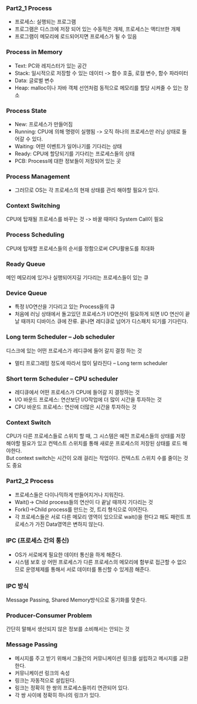 ### Part2_1 Process

* 프로세스: 실행되는 프로그램
* 프로그램은 디스크에 저장 되어 있는 수동적은 개체, 프로세스는 액티브한 개체
* 프로그램이 메모리에 로드되어지면 프로세스가 될 수 있음
### Process in Memory

* Text: PC와 레지스터가 있는 공간
* Stack: 일시적으로 저장할 수 있는 데이터 -> 함수 호출, 로컬 변수, 함수 파라미터
* Data: 글로벌 변수
* Heap: malloc이나 자바 객체 선언처럼 동적으로 메모리를 할당 시켜줄 수 있는 장소
### Process State

* New: 프로세스가 만들어짐
* Running: CPU에 의해 명령이 실행됨 -> 오직 하나의 프로세스만 러닝 상태로 들어갈 수 있다.
* Waiting: 어떤 이벤트가 일어나기를 기다리는 상태
* Ready: CPU에 할당되기를 기다리는 프로세스들의 상태
* PCB: Process에 대한 정보들이 저장되어 있는 곳
### Process Management
* 그러므로 OS는 각 프로세스의 현재 상태를 관리 해야할 필요가 있다.
### Context Switching
CPU에 탑재될 프로세스를 바꾸는 것 -> 바꿀 때마다 System Call이 필요
### Process Scheduling
CPU에 탑재할 프로세스들의 순서를 정함으로써 CPU활용도를 최대화
### Ready Queue
메인 메모리에 있거나 실행되어지길 기다리는 프로세스들이 있는 큐
### Device Queue
* 특정 I/O연산을 기다리고 있는 Process들의 큐
* 처음에 러닝 상태에서 돌고있던 프로세스가 I/O연산이 필요하게 되면 I/O 연산이 끝날 때까지 디바이스 큐에 잔류. 끝나면 레디큐로 넘어가 디스패치 되기를 기다린다.
### Long term Scheduler – Job scheduler
디스크에 있는 어떤 프로세스가 레디큐에 들어 갈지 결정 하는 것
* 멀티 프로그래밍 정도에 따라서 많이 달라진다 – Long term scheduler

### Short term Scheduler – CPU scheduler
* 레디큐에서 어떤 프로세스가 CPU에 들어갈 지 결정하는 것
* I/O 바운드 프로세스: 연산보단 I/O작업에 더 많이 시간을 투자하는 것
* CPU 바운드 프로세스: 연산에 더많은 시간을 투자하는 것

### Context Switch
CPU가 다른 프로세스들로 스위치 할 때, 그 시스템은 예전 프로세스들의 상태를 저장 해야할 필요가 있고 컨텍스트 스위치를 통해 새로운 프로세스의 저장된 상태를 로드 해야한다.<br>
But context switch는 시간이 오래 걸리는 작업이다. 컨텍스트 스위치 수를 줄이는 것도 중요

### Part2_2 Process
* 프로세스들은 다이나믹하게 만들어지거나 지워진다.
* Wait()-> Child process들의 연산이 다 끝날 때까지 기다리는 것
* Fork()->Child process를 만드는 것, 트리 형식으로 이어진다.
* 각 프로세스들은 서로 다른 메모리 영역이 있으므로 wait()을 한다고 해도 패런트 프로세스가 가진 Data영역은 변하지 않는다.
### IPC (프로세스 간의 통신)
* OS가 서로에게 필요한 데이터 통신을 하게 해준다.
* 시스템 보호 상 어떤 프로세스가 다른 프로세스의 메모리에 함부로 접근할 수 없으므로 운영체제를 통해서 서로 데이터를 통신할 수 있게끔 해준다.
### IPC 방식
Message Passing, Shared Memory방식으로 동기화를 맞춘다.
### Producer-Consumer Problem
간단히 말해서 생산되지 않은 정보를 소비해서는 안되는 것
### Message Passing
* 메시지를 주고 받기 위해서 그들간의 커뮤니케이션 링크를 설립하고 메시지를 교환한다.
* 커뮤니케이션 링크의 속성
* 링크는 자동적으로 설립된다.
* 링크는 정확히 한 쌍의 프로세스들끼리 연관되어 있다.
* 각 쌍 사이에 정확히 하나의 링크가 있다.
